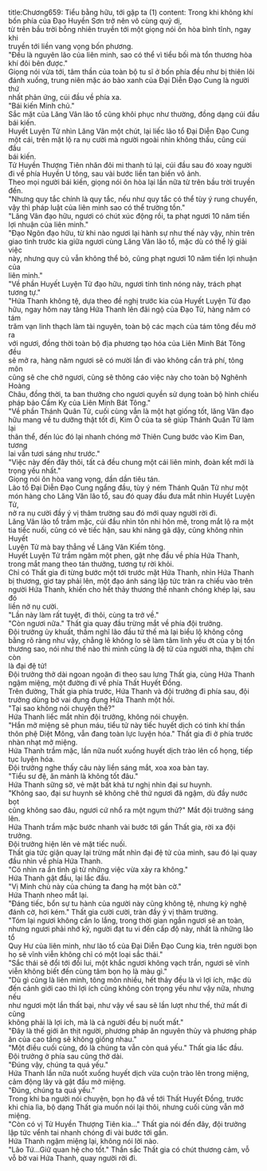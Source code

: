 title:Chương659: Tiểu bằng hữu, tới gặp ta (1)
content:
Trong khi không khí bốn phía của Đạo Huyền Sơn trở nên vô cùng quỷ dị,<br>từ trên bầu trời bỗng nhiên truyền tới một giọng nói ôn hòa bình tĩnh, ngay khi<br>truyền tới liền vang vọng bốn phương.<br>"Đều là nguyên lão của liên minh, sao có thể vì tiểu bối mà tổn thương hòa<br>khí đôi bên được."<br>Giọng nói vừa tới, tâm thần của toàn bộ tu sĩ ở bốn phía đều như bị thiên lôi<br>đánh xuống, trung niên mặc áo bào xanh của Đại Diễn Đạo Cung là người thứ<br>nhất phản ứng, cúi đầu về phía xa.<br>"Bái kiến Minh chủ."<br>Sắc mặt của Lăng Vân lão tổ cũng khôi phục như thường, đồng dạng cúi đầu<br>bái kiến.<br>Huyết Luyện Tử nhìn Lăng Vân một chút, lại liếc lão tổ Đại Diễn Đạo Cung<br>một cái, trên mặt lộ ra nụ cười mà người ngoài nhìn không thấu, cũng cúi đầu<br>bái kiến.<br>Tử Huyền Thượng Tiên nhăn đôi mi thanh tú lại, cúi đầu sau đó xoay người<br>đi về phía Huyền U tông, sau vài bước liền tan biến vô ảnh.<br>Theo mọi người bái kiến, giọng nói ôn hòa lại lần nữa từ trên bầu trời truyền<br>đến.<br>"Nhưng quy tắc chính là quy tắc, nếu như quy tắc có thể tùy ý rung chuyển,<br>vậy thì pháp luật của liên minh sao có thể trường tồn."<br>"Lăng Vân đạo hữu, ngươi có chút xúc động rồi, ta phạt ngươi 10 năm tiền<br>lợi nhuận của liên minh."<br>"Đạo Ngôn đạo hữu, từ khi nào ngươi lại hành sự như thế này vậy, nhìn trên<br>giao tình trước kia giữa ngươi cùng Lăng Vân lão tổ, mặc dù có thể lý giải việc<br>này, nhưng quy củ vẫn không thể bỏ, cũng phạt ngươi 10 năm tiền lợi nhuận của<br>liên minh."<br>"Về phần Huyết Luyện Tử đạo hữu, ngươi tính tình nóng nảy, trách phạt<br>tương tự."<br>"Hứa Thanh không tệ, dựa theo đề nghị trước kia của Huyết Luyện Tử đạo<br>hữu, ngay hôm nay tăng Hứa Thanh lên đãi ngộ của Đạo Tử, hàng năm có tám<br>trăm vạn linh thạch làm tài nguyên, toàn bộ các mạch của tám tông đều mở ra<br>với ngươi, đồng thời toàn bộ địa phương tạo hóa của Liên Minh Bát Tông đều<br>sẽ mở ra, hàng năm ngươi sẽ có mười lần đi vào không cần trả phí, tông môn<br>cũng sẽ che chở ngươi, cũng sẽ thông cáo việc này cho toàn bộ Nghênh Hoàng<br>Châu, đồng thời, ta ban thưởng cho ngươi quyền sử dụng toàn bộ hình chiếu<br>pháp bảo Cấm Kỵ của Liên Minh Bát Tông."<br>"Về phần Thánh Quân Tử, cuối cùng vẫn là một hạt giống tốt, lăng Vân đạo<br>hữu mang về tu dưỡng thật tốt đi, Kim Ô của ta sẽ giúp Thánh Quân Tử làm lại<br>thân thể, đến lúc đó lại nhanh chóng mở Thiên Cung bước vào Kim Đan, tương<br>lai vẫn tươi sáng như trước."<br>"Việc này đến đây thôi, tất cả đều chung một cái liên minh, đoàn kết mới là<br>trọng yếu nhất."<br>Giọng nói ôn hòa vang vọng, dần dần tiêu tán.<br>Lão tổ Đại Diễn Đạo Cung ngẩng đầu, tùy ý ném Thánh Quân Tử như một<br>món hàng cho Lăng Vân lão tổ, sau đó quay đầu đưa mắt nhìn Huyết Luyện Tử,<br>nở ra nụ cười đầy ý vị thâm trường sau đó mới quay người rời đi.<br>Lăng Vân lão tổ trầm mặc, cúi đầu nhìn tôn nhi hôn mê, trong mắt lộ ra một<br>tia tiếc nuối, cũng có vẻ tiếc hận, sau khi nâng gã dậy, cũng không nhìn Huyết<br>Luyện Tử mà bay thẳng về Lăng Vân Kiếm tông.<br>Huyết Luyện Tử trầm ngâm một phen, gật nhẹ đầu về phía Hứa Thanh,<br>trong mắt mang theo tán thưởng, tương tự rời khỏi.<br>Chỉ có Thất gia đi từng bước một tới trước mặt Hứa Thanh, nhìn Hứa Thanh<br>bị thương, giơ tay phải lên, một đạo ánh sáng lập tức tràn ra chiếu vào trên<br>người Hứa Thanh, khiến cho hết thảy thương thế nhanh chóng khép lại, sau đó<br>liền nở nụ cười.<br>"Lần này làm rất tuyệt, đi thôi, cùng ta trở về."<br>"Còn ngươi nữa." Thất gia quay đầu trừng mắt về phía đội trưởng.<br>Đội trưởng ủy khuất, thầm nghĩ lão đầu tử thế mà lại biểu lộ không công<br>bằng rõ ràng như vậy, chẳng lẽ không lo sẽ làm tâm linh yếu ớt của y bị tổn<br>thương sao, nói như thế nào thì mình cũng là đệ tử của người nha, thậm chí còn<br>là đại đệ tử!<br>Đội trưởng thở dài ngoan ngoãn đi theo sau lưng Thất gia, cùng Hứa Thanh<br>ngậm miệng, một đường đi về phía Thất Huyết Đồng.<br>Trên đường, Thất gia phía trước, Hứa Thanh và đội trưởng đi phía sau, đội<br>trưởng dùng bờ vai đụng đụng Hứa Thanh một hồi.<br>"Tại sao không nói chuyện thế?"<br>Hứa Thanh liếc mắt nhìn đội trưởng, không nói chuyện.<br>"Hắn mở miệng sẽ phun máu, tiểu tử này tiếc huyết dịch có tinh khí thần<br>thôn phệ Diệt Mông, vẫn đang toàn lực luyện hóa." Thất gia đi ở phía trước<br>nhàn nhạt mở miệng.<br>Hứa Thanh trầm mặc, lần nữa nuốt xuống huyết dịch trào lên cổ họng, tiếp<br>tục luyện hóa.<br>Đội trưởng nghe thấy câu này liền sáng mắt, xoa xoa bàn tay.<br>"Tiểu sư đệ, ăn mảnh là không tốt đâu."<br>Hứa Thanh sững sờ, vẻ mặt bất khả tư nghị nhìn đại sư huynh.<br>"Không sao, đại sư huynh sẽ không chê thứ ngươi đã ngậm, dù đầy nước bọt<br>cũng không sao đâu, ngươi cứ nhổ ra một ngụm thử?" Mắt đội trưởng sáng lên.<br>Hứa Thanh trầm mặc bước nhanh vài bước tới gần Thất gia, rời xa đội<br>trưởng.<br>Đội trưởng hiện lên vẻ mặt tiếc nuối.<br>Thất gia tức giận quay lại trừng mắt nhìn đại đệ tử của mình, sau đó lại quay<br>đầu nhìn về phía Hứa Thanh.<br>"Có nhìn ra ẩn tình gì từ những việc vừa xảy ra không."<br>Hứa Thanh gật đầu, lại lắc đầu.<br>"Vị Minh chủ này của chúng ta đang hạ một bàn cờ."<br>Hứa Thanh nheo mắt lại.<br>"Đáng tiếc, bổn sự tu hành của người này cũng không tệ, nhưng kỳ nghệ<br>đánh cờ, hơi kém." Thất gia cười cười, tràn đầy ý vị thâm trường.<br>"Tóm lại ngươi không cần lo lắng, trong thời gian ngắn ngươi sẽ an toàn,<br>nhưng ngươi phải nhớ kỹ, người đạt tu vi đến cấp độ này, nhất là những lão tổ<br>Quy Hư của liên minh, như lão tổ của Đại Diễn Đạo Cung kia, trên người bọn<br>họ sẽ vĩnh viễn không chỉ có một loại sắc thái."<br>"Sắc thái sẽ đổi tới đổi lui, một khắc ngươi không vạch trần, ngươi sẽ vĩnh<br>viễn không biết đến cùng tâm bọn họ là màu gì."<br>"Dù gì cũng là liên minh, tông môn nhiều, hết thảy đều là vì lợi ích, mặc dù<br>đến cảnh giới cao thì lợi ích cũng không còn trọng yếu như vậy nữa, nhưng nếu<br>như ngươi một lần thất bại, như vậy về sau sẽ lần lượt như thế, thứ mất đi cũng<br>không phải là lợi ích, mà là cả người đều bị nuốt mất."<br>"Đây là thế giới ăn thịt người, phương pháp ăn nguyên thủy và phương pháp<br>ăn của cao tầng sẽ không giống nhau."<br>"Một điều cuối cùng, đó là chúng ta vẫn còn quá yếu." Thất gia lắc đầu.<br>Đội trưởng ở phía sau cũng thở dài.<br>"Đúng vậy, chúng ta quá yếu."<br>Hứa Thanh lần nữa nuốt xuống huyết dịch vừa cuộn trào lên trong miệng,<br>cảm động lây và gật đầu mở miệng.<br>"Đúng, chúng ta quá yếu."<br>Trong khi ba người nói chuyện, bọn họ đã về tới Thất Huyết Đồng, trước<br>khi chia lìa, bộ dạng Thất gia muốn nói lại thôi, nhưng cuối cùng vẫn mở<br>miệng.<br>"Còn có vị Tử Huyền Thượng Tiên kia..." Thất gia nói đến đây, đội trưởng<br>lập tức vểnh tai nhanh chóng đi vài bước tới gần.<br>Hứa Thanh ngậm miệng lại, không nói lời nào.<br>"Lão Tứ…Giữ quan hệ cho tốt." Thần sắc Thất gia có chút thương cảm, vỗ<br>vỗ bờ vai Hứa Thanh, quay người rời đi.